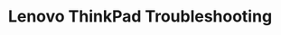 ---
lang: fr
layout: doc
redirect_from:
- /fr/wiki/Lenovo450Tinkering/
- /fr/doc/thinkpad-troubleshooting/
- /fr/doc/Lenovo450Tinkering/
- /fr/wiki/Thinkpad_X201/
- /fr/doc/Thinkpad_X201/
- /fr/doc/thinkpad_x201/
- /fr/doc/lenovo450-tinkering/
redirect_to: https://github.com/Qubes-Community/Contents/blob/master/docs/troubleshooting/thinkpad-troubleshooting.md
ref: 95
title: Lenovo ThinkPad Troubleshooting
---
